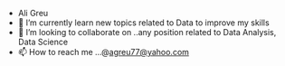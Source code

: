 - Ali Greu
- 👀 I’m currently learn new topics related to Data to improve my skills 
- 💞️ I’m looking to collaborate on ..any position related to Data Analysis, Data Science
- 📫 How to reach me ...@agreu77@yahoo.com

<!---
Aligreu/Aligreu is a ✨ special ✨ repository because its `README.md` (this file) appears on your GitHub profile.
You can click the Preview link to take a look at your changes.
--->
